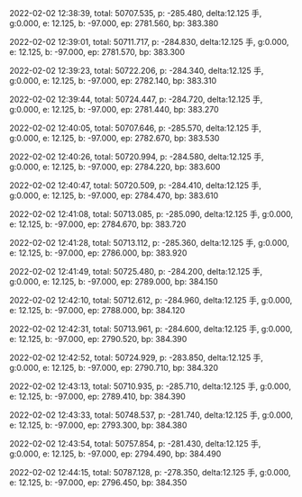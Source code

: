 2022-02-02 12:38:39, total: 50707.535, p: -285.480, delta:12.125 手, g:0.000, e: 12.125, b: -97.000, ep: 2781.560, bp: 383.380

2022-02-02 12:39:01, total: 50711.717, p: -284.830, delta:12.125 手, g:0.000, e: 12.125, b: -97.000, ep: 2781.570, bp: 383.300

2022-02-02 12:39:23, total: 50722.206, p: -284.340, delta:12.125 手, g:0.000, e: 12.125, b: -97.000, ep: 2782.140, bp: 383.310

2022-02-02 12:39:44, total: 50724.447, p: -284.720, delta:12.125 手, g:0.000, e: 12.125, b: -97.000, ep: 2781.440, bp: 383.270

2022-02-02 12:40:05, total: 50707.646, p: -285.570, delta:12.125 手, g:0.000, e: 12.125, b: -97.000, ep: 2782.670, bp: 383.530

2022-02-02 12:40:26, total: 50720.994, p: -284.580, delta:12.125 手, g:0.000, e: 12.125, b: -97.000, ep: 2784.220, bp: 383.600

2022-02-02 12:40:47, total: 50720.509, p: -284.410, delta:12.125 手, g:0.000, e: 12.125, b: -97.000, ep: 2784.470, bp: 383.610

2022-02-02 12:41:08, total: 50713.085, p: -285.090, delta:12.125 手, g:0.000, e: 12.125, b: -97.000, ep: 2784.670, bp: 383.720

2022-02-02 12:41:28, total: 50713.112, p: -285.360, delta:12.125 手, g:0.000, e: 12.125, b: -97.000, ep: 2786.000, bp: 383.920

2022-02-02 12:41:49, total: 50725.480, p: -284.200, delta:12.125 手, g:0.000, e: 12.125, b: -97.000, ep: 2789.000, bp: 384.150

2022-02-02 12:42:10, total: 50712.612, p: -284.960, delta:12.125 手, g:0.000, e: 12.125, b: -97.000, ep: 2788.000, bp: 384.120

2022-02-02 12:42:31, total: 50713.961, p: -284.600, delta:12.125 手, g:0.000, e: 12.125, b: -97.000, ep: 2790.520, bp: 384.390

2022-02-02 12:42:52, total: 50724.929, p: -283.850, delta:12.125 手, g:0.000, e: 12.125, b: -97.000, ep: 2790.710, bp: 384.320

2022-02-02 12:43:13, total: 50710.935, p: -285.710, delta:12.125 手, g:0.000, e: 12.125, b: -97.000, ep: 2789.410, bp: 384.390

2022-02-02 12:43:33, total: 50748.537, p: -281.740, delta:12.125 手, g:0.000, e: 12.125, b: -97.000, ep: 2793.300, bp: 384.380

2022-02-02 12:43:54, total: 50757.854, p: -281.430, delta:12.125 手, g:0.000, e: 12.125, b: -97.000, ep: 2794.490, bp: 384.490

2022-02-02 12:44:15, total: 50787.128, p: -278.350, delta:12.125 手, g:0.000, e: 12.125, b: -97.000, ep: 2796.450, bp: 384.350